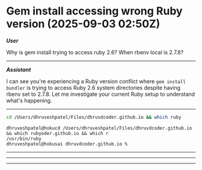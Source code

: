 <!-- Generated by SpecStory -->

# Gem install accessing wrong Ruby version (2025-09-03 02:50Z)

_**User**_

Why is gem install trying to access ruby 2.6? When rbenv local is 2.7.8?

---

_**Assistant**_

I can see you're experiencing a Ruby version conflict where `gem install bundler` is trying to access Ruby 2.6 system directories despite having rbenv set to 2.7.8. Let me investigate your current Ruby setup to understand what's happening.

---

```bash
cd /Users/dhruveshpatel/Files/dhruvdcoder.github.io && which ruby
```

```
dhruveshpatel@hokucd /Users/dhruveshpatel/Files/dhruvdcoder.github.io && which rubyoder.github.io && which r
/usr/bin/ruby
dhruveshpatel@hokusai dhruvdcoder.github.io %
```

---



---



---

